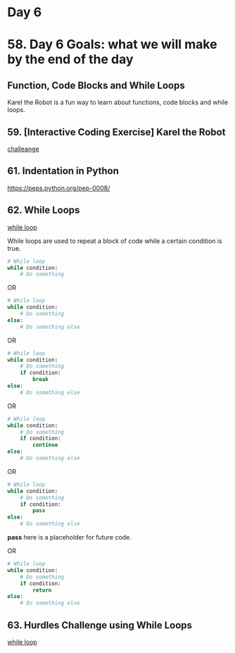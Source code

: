 # Day 6

# 58. Day 6 Goals: what we will make by the end of the day

## Function, Code Blocks and While Loops

Karel the Robot is a fun way to learn about functions, code blocks and while loops.

## 59. [Interactive Coding Exercise] Karel the Robot

[challeange](https://reeborg.ca/reeborg.html?lang=en&mode=python&menu=worlds%2Fmenus%2Freeborg_intro_en.json&name=Hurdle%201&url=worlds%2Ftutorial_en%2Fhurdle1.json)

## 61. Indentation in Python

https://peps.python.org/pep-0008/

## 62. While Loops

[while loop](https://reeborg.ca/reeborg.html?lang=en&mode=python&menu=worlds%2Fmenus%2Freeborg_intro_en.json&name=Hurdle%202&url=worlds%2Ftutorial_en%2Fhurdle2.json)

 While loops are used to repeat a block of code while a certain condition is true.

```python
# While loop
while condition:
    # Do something
```

OR 

```python
# While loop
while condition:
    # Do something
else:
    # Do something else
```

OR

```python
# While loop
while condition:
    # Do something
    if condition:
        break
else:
    # Do something else
```

OR

```python
# While loop
while condition:
    # Do something
    if condition:
        continue
else:
    # Do something else
```

OR

```python
# While loop
while condition:
    # Do something
    if condition:
        pass
else:
    # Do something else
```
**pass** here is a placeholder for future code.

OR

```python
# While loop
while condition:
    # Do something
    if condition:
        return
else:
    # Do something else
```
## 63. Hurdles Challenge using While Loops

[while loop](https://reeborg.ca/reeborg.html?lang=en&mode=python&menu=worlds%2Fmenus%2Freeborg_intro_en.json&name=Hurdle%203&url=worlds%2Ftutorial_en%2Fhurdle3.json)


